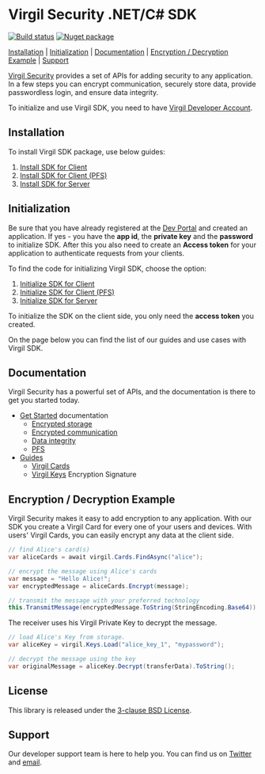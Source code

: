 # Virgil Security .NET/C# SDK
[![Build status](https://ci.appveyor.com/api/projects/status/kqs4lqw426gbpccm/branch/release?svg=true)](https://ci.appveyor.com/project/unlim-it/virgil-sdk-net/branch/release) [![Nuget package](https://img.shields.io/nuget/v/Virgil.SDK.svg)](https://www.nuget.org/packages/Virgil.SDK/)

[Installation](#installation) | [Initialization](#initialization) | [Documentation](#documentation) | [Encryption / Decryption Example](#encryption) | [Support](#support)

[Virgil Security](https://virgilsecurity.com) provides a set of APIs for adding security to any application. In a few steps you can encrypt communication, securely store data, provide passwordless login, and ensure data integrity.

To initialize and use Virgil SDK, you need to have [Virgil Developer Account](https://developer.virgilsecurity.com/account/signin).

## Installation

To install Virgil SDK package, use below guides:

1. [Install SDK for Client](https://github.com/VirgilSecurity/virgil-sdk-net/blob/v4/documentation/guides/configuration/client.md#-install-sdk)
2. [Install SDK for Client (PFS)](https://github.com/VirgilSecurity/virgil-sdk-net/blob/v4/documentation/guides/configuration/client-pfs.md#-install-sdk)
3. [Install SDK for Server](https://github.com/VirgilSecurity/virgil-sdk-net/blob/v4/documentation/guides/configuration/server.md#-install-sdk)


## Initialization

Be sure that you have already registered at the [Dev Portal](https://developer.virgilsecurity.com/account/signin) and created an application. If yes - you have the __app id__, the __private key__ and the __password__ to initialize SDK. After this you also need to create an __Access token__ for your application to authenticate requests from your clients.

To find the code for initializing Virgil SDK, choose the option:
1. [Initialize SDK for Client](https://github.com/VirgilSecurity/virgil-sdk-net/blob/v4-docs-review/documentation/guides/configuration/client.md#-initialize-sdk)
2. [Initialize SDK for Client (PFS)](https://github.com/VirgilSecurity/virgil-sdk-net/blob/v4-docs-review/documentation/guides/configuration/client-pfs.md#-initialize-sdk)
3. [Initialize SDK for Server](https://github.com/VirgilSecurity/virgil-sdk-net/blob/v4-docs-review/documentation/guides/configuration/server.md#-initialize-sdk)

To initialize the SDK on the client side, you only need the __access token__ you created.

On the page below you can find the list of our guides and use cases with Virgil SDK.

## Documentation

Virgil Security has a powerful set of APIs, and the documentation is there to get you started today.

* [Get Started](https://github.com/VirgilSecurity/virgil-sdk-net/blob/v4-docs-review/documentation/get-started) documentation
  * [Encrypted storage](https://github.com/VirgilSecurity/virgil-sdk-net/blob/v4-docs-review/documentation/get-started/encrypted-storage.md)
  * [Encrypted communication](https://github.com/VirgilSecurity/virgil-sdk-net/blob/v4-docs-review/documentation/get-started/encrypted-communication.md)
  * [Data integrity](https://github.com/VirgilSecurity/virgil-sdk-net/blob/v4-docs-review/documentation/get-started/data-integrity.md)
  * [PFS](https://github.com/VirgilSecurity/virgil-sdk-net/blob/v4-docs-review/documentation/get-started/perfect-forward-secrecy.md)
* [Guides](https://github.com/VirgilSecurity/virgil-sdk-net/blob/v4-docs-review/documentation/guides)
  * [Virgil Cards](https://github.com/VirgilSecurity/virgil-sdk-net/blob/v4-docs-review/documentation/guides/virgil-card)
  * [Virgil Keys](https://github.com/VirgilSecurity/virgil-sdk-net/blob/v4-docs-review/documentation/guides/virgil-key)
  Encryption
  Signature

## Encryption / Decryption Example

Virgil Security makes it easy to add encryption to any application. With our SDK you create a Virgil Card for every one of your users and devices. With users' Virgil Cards, you can easily encrypt any data at the client side.
```cs
// find Alice's card(s)
var aliceCards = await virgil.Cards.FindAsync("alice");

// encrypt the message using Alice's cards
var message = "Hello Alice!";
var encryptedMessage = aliceCards.Encrypt(message);

// transmit the message with your preferred technology
this.TransmitMessage(encryptedMessage.ToString(StringEncoding.Base64));
```

The receiver uses his Virgil Private Key to decrypt the message.

```cs
// load Alice's Key from storage.
var aliceKey = virgil.Keys.Load("alice_key_1", "mypassword");

// decrypt the message using the key
var originalMessage = aliceKey.Decrypt(transferData).ToString();
```

## License

This library is released under the [3-clause BSD License](LICENSE.md).

## Support

Our developer support team is here to help you. You can find us on [Twitter](https://twitter.com/virgilsecurity) and [email](support).

[support]: mailto:support@virgilsecurity.com
[_getstarted_root]: https://github.com/VirgilSecurity/virgil-sdk-net/tree/v4/documentation/get-started
[_getstarted]: https://developer.virgilsecurity.com/docs/cs/guides
[_getstarted_encryption]: https://developer.virgilsecurity.com/docs/cs/get-started/encrypted-communication
[_getstarted_storage]: https://developer.virgilsecurity.com/docs/cs/get-started/encrypted-storage
[_getstarted_data_integrity]: https://developer.virgilsecurity.com/docs/cs/get-started/data-integrity
[_getstarted_passwordless_login]: https://developer.virgilsecurity.com/docs/cs/get-started/passwordless-authentication
[_guides]: https://developer.virgilsecurity.com/docs/cs/guides
[_guide_initialization]: https://developer.virgilsecurity.com/docs/cs/guides/settings/install-sdk
[_guide_virgil_cards]: https://developer.virgilsecurity.com/docs/cs/guides/virgil-card/creating
[_guide_virgil_keys]: https://developer.virgilsecurity.com/docs/cs/guides/virgil-key/generating
[_guide_encryption]: https://developer.virgilsecurity.com/docs/cs/guides/encryption/encrypting
[_initialize_root]: https://developer.virgilsecurity.com/docs/cs/guides/settings/initialize-sdk-on-client
[_reference_api]: http://virgilsecurity.github.io/virgil-sdk-net/
